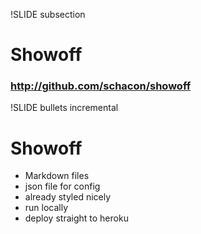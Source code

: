 !SLIDE subsection

# Showoff
### http://github.com/schacon/showoff

!SLIDE bullets incremental

# Showoff

* Markdown files
* json file for config
* already styled nicely
* run locally
* deploy straight to heroku

